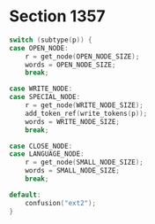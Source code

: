# Section 1357

```c << Make a partial copy of the whatsit node |p| and make |r| point to it; set |words| to the number of initial words not yet copied >>=
switch (subtype(p)) {
case OPEN_NODE:
    r = get_node(OPEN_NODE_SIZE);
    words = OPEN_NODE_SIZE;
    break;

case WRITE_NODE:
case SPECIAL_NODE:
    r = get_node(WRITE_NODE_SIZE);
    add_token_ref(write_tokens(p));
    words = WRITE_NODE_SIZE;
    break;

case CLOSE_NODE:
case LANGUAGE_NODE:
    r = get_node(SMALL_NODE_SIZE);
    words = SMALL_NODE_SIZE;
    break;

default:
    confusion("ext2");
}
```

